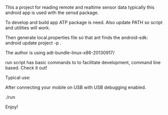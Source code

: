 

This a project for reading remote and realtime sensor data typically this 
android app is used with the sensd package. 

To develop and build app ATP package is need. Also update PATH so script
and utilities will work.

Then generate local.properties file so that ant finds the android-sdk:
  android update project -p .

The author is using adt-bundle-linux-x86-20130917/

run script has basic commands to to facilitate development, command line based.
Check it out!

Typical use:

After connecting your mobile on USB with USB debugging enabled. 

./run


Enjoy!

